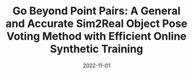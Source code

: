 ---
title: "Go Beyond Point Pairs: A General and Accurate Sim2Real Object Pose Voting Method with Efficient Online Synthetic Training"
collection: publications
permalink: /publications/beyondcppf
excerpt: 'Object pose estimation is an important topic in 3D vision. Though most current state-of-the-art method that trains on real-world pose annotations achieve good results, the cost of such real-world training data is too high. In this paper, we propose a novel method for sim-to-real pose estimation, which is effective on both instance-level and category-level settings. The proposed method is based on the point-pair voting scheme from CPPF to vote for object centers, orientations, and scales. Unlike naive point pairs, to enrich the context provided by each voting unit, we introduce N-point tuples to fuse features from more than two points. Besides, a novel vote selection module is leveraged in order to discard those "bad" votes. Experiments show that our proposed method greatly advances the performance on both instance-level and category-level scenarios. Our method further narrows the gap between sim-to-real and real-training methods by generating synthetic training data online efficiently, while all previous sim-to-real methods need to generate data offline, because of their complex background synthesizing or photo-realistic rendering.'
date: '2022-11-01'
venue: 'Arxiv'
image: '/images/beyondcppf.jpg'
weight: 250
arxiv: 'https://arxiv.org/abs/2211.13398'
code: 'https://github.com/qq456cvb/BeyondPPF'
citation: 'You, Y., He, W., Liu, M. X., Wang, W., & Lu, C. (2022). Go Beyond Point Pairs: A General and Accurate Sim2Real Object Pose Voting Method with Efficient Online Synthetic Training. arXiv preprint arXiv:2211.13398.'
authors: '<b>Yang You</b>, Wenhao He, Michael Xu Liu, Weiming Wang, Cewu Lu'
---
